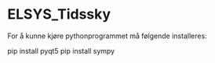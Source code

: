 # ELSYS_Tidssky

For å kunne kjøre pythonprogrammet må følgende installeres:

  pip install pyqt5
  pip install sympy
